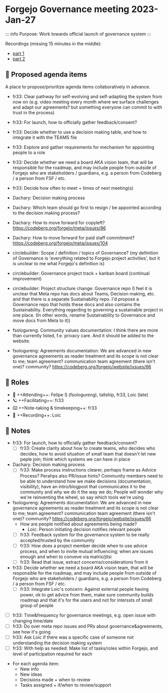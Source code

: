 # Forgejo Governance meeting 2023-Jan-27

::: info
Purpose: Work towards official launch of governance system
:::

Recordings (missing 15 minutes in the middle):

- [part 1](../2023-01-27-videoconference-governance-part1.mp3)
- [part 2](../2023-01-27-videoconference-governance-part2.mp3)

## 📑 Proposed agenda items

A place to propose/prioritize agenda items collaboratively in advance.

* fr33: Clear pathway for self-evolving and self-adapting the system from now on (e.g. video meeting every month where we surface challenges and adapt our agreements? but something everyone can commit to with trust in the process)
* fr33: For launch, how to officially gather feedback/consent?
* fr33: Decide whether to use a decision making table, and how to integrate it with the TEAMS file
* fr33: Explore and gather requirements for mechanism for appointing people to a role
* fr33: Decide whether we need a board AKA vision team, that will be responsible for the roadmap, and may include people from outside of Forgejo who are stakeholders / guardians, e.g. a person from Codeberg / a person from FSF / etc.
* fr33: Decide how often to meet + times of next meeting(s)

* Dachary: Decision making process
* Dachary: Which team should go first to resign / be appointed according to the decision making process?
* Dachary: How to move forward for copyleft? https://codeberg.org/forgejo/meta/issues/86
* Dachary: How to move forward for paid staff commitment? https://codeberg.org/forgejo/meta/issues/104

* circlebuilder: Scope / definition / topics of Governance? (my definition of Governance is 'everything related to Forgejo project activities', but it is unclear to me what Forgejo's definition is)
* circlebuilder: Governance project track + kanban board (continual improvement)
* circlebuilder: Project structure change: Governance repo (I feel it is unclear that Meta repo has docs about Teams, Decision making, etc. and that there is a separate Sustainability repo. I'd propose a Governance repo that holds these docs and also contains the Sustainability. Everything regarding to governing a sustainable project in one place. (In other words, rename Sustainability to Governance and move docs from Meta to it))

* fsologureng: Community values documentation: I think there are more than currently listed, f.e. privacy care. And it should be added to the website.
* fsologureng: Agreements documentation: We are advanced in new governance agreements as reader treatment and its scope is not clear to me; team agreement? communication team agreement (there isn't one)? community? https://codeberg.org/forgejo/website/issues/66

## 👥 Roles

* 🌝 ++Attending++: Felipe S (fsologureng), tallship, fr33, Loic (late)
* 🪐 ++Facilitating++: fr33
* ⌨️ ++Note-taking & timekeeping++: fr33
* 📼 ++Recording++: Loic

## 📑 Notes

* fr33: For launch, how to officially gather feedback/consent?
    * [ ] fr33: Create clarity about how to create teams, who decides who decides, how to avoid situation of small team that doesn't let new peple join; think which systems we can have in place
* Dachary: Decision making process
    * [ ] fr33: Make process instructions clearer, perhaps frame as Advice Process? Perahps also PR/issue hints? Community members need to be able to understand how we make decisions (documentation, visibility), have an intro/blogpost that communicates it to the community and why we do it the way we do; People will wonder why we're reinventing the wheel, so say which tools we're using
* fsologureng: Agreements documentation: We are advanced in new governance agreements as reader treatment and its scope is not clear to me; team agreement? communication team agreement (there isn't one)? community? https://codeberg.org/forgejo/website/issues/66
    * How are people notified about agreements being made?
        * Loic: Person initiating decision notifies relevant people
    * [ ] fr33: Feedback system for the governance system to be really accepted/trusted by the community
    * [ ] fr33: How does a project member decide when to use advice process, and when to invite mutual influencing; when are issues enough and when to conveve via matrix/jitsi
    * [ ] fr33: Read that issue, extract concerns/considerations from it
* fr33: Decide whether we need a board AKA vision team, that will be responsible for the roadmap, and may include people from outside of Forgejo who are stakeholders / guardians, e.g. a person from Codeberg / a person from FSF / etc.
    * [ ] fr33: Integrate Loic's concern: Against external people having power, ok to get advice from them, make sure community builds roadmap and that it's for the users and not for interssts of small group of people

* [ ] fr33: Time&frequency for governance meetings, e.g. open issue with changing time/date
* [ ] fr33: Do over meta repo issues and PRs about governance&agreements, see how it's going
* [ ] fr33: Ask Loic if there was a specific case of someone not understanding the decision making system
* [ ] fr33: With help as needed: Make list of tasks/roles within Forgejo, and level of participation required for each

* For each agenda item:
  * New info
  * New ideas
  * Decisions made + when to review
  * Tasks assigned + if/when to review/support
